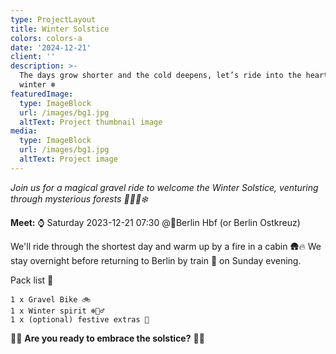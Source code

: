 ```yaml
---
type: ProjectLayout
title: Winter Solstice
colors: colors-a
date: '2024-12-21'
client: ''
description: >-
  The days grow shorter and the cold deepens, let’s ride into the heart of
  winter ❄️
featuredImage:
  type: ImageBlock
  url: /images/bg1.jpg
  altText: Project thumbnail image
media:
  type: ImageBlock
  url: /images/bg1.jpg
  altText: Project image
---
```


*Join us for a magical gravel ride to welcome the Winter Solstice, venturing through mysterious forests 🌲🚴‍♂️❄️*

**Meet:** ⌚ Saturday 2023-12-21 07:30 @📍Berlin Hbf (or Berlin Ostkreuz)

We'll ride through the shortest day and warm up by a fire in a cabin 🛖🔥 We stay overnight before returning to Berlin by train 🚆 on Sunday evening.

Pack list 🧳

    1 x Gravel Bike 🚲
    1 x Winter spirit ❄️🧘‍♂️
    1 x (optional) festive extras 🎄

🧙‍♂️ **Are you ready to embrace the solstice?** 🧙‍♀️
